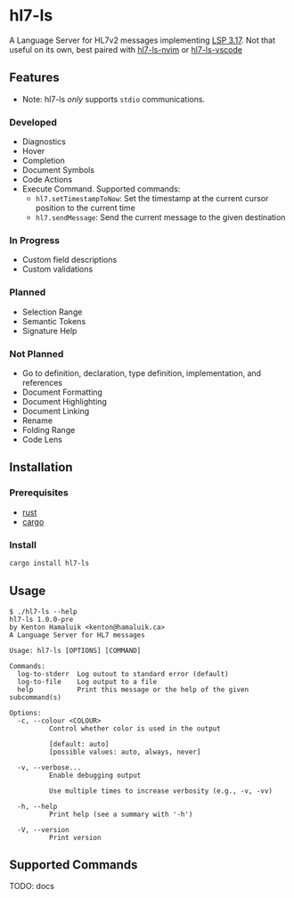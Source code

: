 # hl7-ls

A Language Server for HL7v2 messages implementing [LSP 3.17](https://microsoft.github.io/language-server-protocol/specifications/lsp/3.17/specification/). Not that useful on its own, best paired with [hl7-ls-nvim](https://github.com/hamaluik/hl7-ls-nvim) or [hl7-ls-vscode](https://github.com/hamaluik/hl7-ls-vscode)

## Features

* Note: hl7-ls _only_ supports `stdio` communications.

### Developed

- Diagnostics
- Hover
- Completion
- Document Symbols
- Code Actions
- Execute Command. Supported commands:
    * `hl7.setTimestampToNow`: Set the timestamp at the current cursor position to the current time
    * `hl7.sendMessage`: Send the current message to the given destination

### In Progress

- Custom field descriptions
- Custom validations

### Planned

- Selection Range
- Semantic Tokens
- Signature Help

### Not Planned

- Go to definition, declaration, type definition, implementation, and references
- Document Formatting
- Document Highlighting
- Document Linking
- Rename
- Folding Range
- Code Lens

## Installation

### Prerequisites

- [rust](https://www.rust-lang.org/tools/install)
- [cargo](https://doc.rust-lang.org/cargo/getting-started/installation.html)

### Install

```bash
cargo install hl7-ls
```

## Usage

```
$ ./hl7-ls --help
hl7-ls 1.0.0-pre
by Kenton Hamaluik <kenton@hamaluik.ca>
A Language Server for HL7 messages

Usage: hl7-ls [OPTIONS] [COMMAND]

Commands:
  log-to-stderr  Log outout to standard error (default)
  log-to-file    Log output to a file
  help           Print this message or the help of the given subcommand(s)

Options:
  -c, --colour <COLOUR>
          Control whether color is used in the output

          [default: auto]
          [possible values: auto, always, never]

  -v, --verbose...
          Enable debugging output

          Use multiple times to increase verbosity (e.g., -v, -vv)

  -h, --help
          Print help (see a summary with '-h')

  -V, --version
          Print version
```

## Supported Commands

TODO: docs
